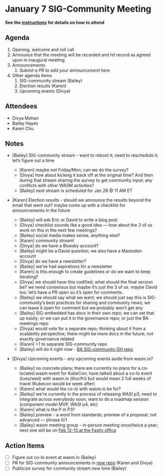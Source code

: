 # January 7 SIG-Community Meeting

**See the [instructions](../README.md) for details on how to attend**

## Agenda

1. Opening, welcome and roll call
1. Announce that the meeting will be recorded and hit record as agreed upon in inaugural meeting. 
1. Announcements
    1. _Submit a PR to add your announcement here_
1. Other agenda items
    1. SIG-community stream (Bailey)
    2. Election results (Karen)
    3. Upcoming events (Divya)

## Attendees

* Divya Mohan
* Bailey Hayes
* Karen Chu

## Notes

* [Bailey] SIG-community stream - want to reboot it; need to reschedule it; let’s figure out a time
    * [Karen] maybe not Friday/Mon; can we do the survey?
    * [Divya] how about kicking it back off at the original time? And then during that stream sharing the survey to get community input; any conflicts with other WASM activities?
    * [Bailey] next stream is scheduled for Jan 28 @ 11 AM ET
* [Karen] Election results - should we announce the results beyond the email that went out? maybe come up with a checklist for announcements in the future
    * [Bailey] will ask Eric or David to write a blog post
    * [Divya] checklist sounds like a good idea — how about the 3 of us work on this in the next few meetings?
    * [Bailey] social media makes sense, anything else? 
    * [Karen] community stream!
    * [Divya] do we have a Bluesky account?
    * [Bailey] might be a David question; we also have a Mastodon account
    * [Divya] do we have a newsletter?
    * [Bailey] we’ve had aspirations for a newsletter
    * [Karen] is this enough to create guidelines or do we want to keep iterating?
    * [Divya] we should have this codified; what should the final version be? we need consensus but maybe it’s just the 3 of us. maybe David too. let’s have a PR open so it’s open for comments. 
    * [Bailey] we should say what we want; we should just say this is SIG-community’s best practices for sharing and community news; we can leave it open for comment but we probably won’t get any
    * [Bailey] SIG-embedded has docs in their own repo; we can set that up easily; or we can put it in the governance repo; or just the BA meetings repo
    * [Divya] would vote for a separate repo; thinking about it from a scalability perspective; there might be more docs in the future; not exactly governance related
    * [Karen] +1 to separate SIG-community repo
    * [Bailey] will do it right now - [BA SIG-community GH repo](https://github.com/bytecodealliance/sig-community)

* [Divya] Upcoming events - any upcoming events aside from wasm.io? 
    * [Bailey] no concrete plans; there are currently no plans for a co-located wasm event for KubeCon; have talked about a co-lo event (tues/wed) with wasm.io (thur/fri) but would mean 2 full weeks of travel (Kubecon would be week after)
    * [Karen] what would the co-lo with wasm.io be for?
    * [Bailey] we're currently in the process of releasing WASI p3; need to integrate across everybody soon; want to do a roadmap session (component model MVP, WASI p4, etc)
    * [Karen] what is the P in P3? 
    * [Bailey] preview - a word from standards; preview of a proposal; not advanced — phrase 0/1
    * [Bailey] wasm meeting group - in-person meeting once/twice a year; next one will be on [Feb 12-13 at the Fastly office](https://github.com/WebAssembly/meetings/blob/main/main/2025/CG-02.md)

## Action Items

* [ ] Figure out co-lo event at wasm.io (Bailey) 
* [ ] PR for SIG-community announcements in [new repo](https://github.com/bytecodealliance/sig-community) (Karen and Divya)
* [ ] Publicize survey for community stream new time (Bailey)
